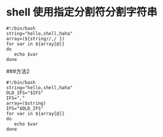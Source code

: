 # shell 使用指定分割符分割字符串


```
#!/bin/bash
string="hello,shell,haha"  
array=(${string//,/ })  
for var in ${array[@]}
do
   echo $var
done 

```


###方法2

```
#!/bin/bash
string="hello,shell,haha"
OLD_IFS="$IFS"
IFS=","
array=($string)
IFS="$OLD_IFS"
for var in ${array[@]}
do
   echo $var
done

```

<!--
create time: 2018-05-23 17:27:14
Author: Alfred

This file is created by Marboo<http://marboo.io> template file $MARBOO_HOME/.media/starts/default.md
本文件由 Marboo<http://marboo.io> 模板文件 $MARBOO_HOME/.media/starts/default.md 创建
-->

